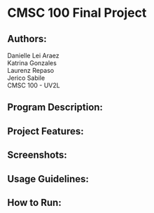 # CMSC 100 Final Project
## Authors: 
Danielle Lei Araez   
Katrina Gonzales   
Laurenz Repaso  
Jerico Sabile  
CMSC 100 - UV2L    

## Program Description:

## Project Features:

## Screenshots:

## Usage Guidelines:

## How to Run: